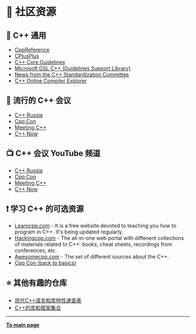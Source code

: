 # :gem: 社区资源

## :bookmark_tabs: C++ 通用

- [CppReference](https://en.cppreference.com)
- [CPlusPlus](https://www.cplusplus.com/reference)
- [C++ Core Guidelines](https://isocpp.github.io/CppCoreGuidelines/CppCoreGuidelines)
- [Microsoft GSL C++ (Guidelines Support Library)](https://github.com/microsoft/GSL)
- [News from the C++ Standardization Committee](https://isocpp.org/)
- [C++ Online Compiler Explorer](https://gcc.godbolt.org)

## :satellite: 流行的 C++ 会议

- [C++ Russia](https://cppconf.ru/en)
- [Cpp Con](https://cppcon.org/)
- [Meeting C++](https://meetingcpp.com/)
- [C++ Now](https://cppnow.org/)

## :tv: C++ 会议 YouTube 频道

- [C++ Russia](https://www.youtube.com/channel/UCJ9v015sPgEi0jJXe_zanjA)
- [Cpp Con](https://www.youtube.com/user/CppCon)
- [Meeting C++](https://www.youtube.com/user/MeetingCPP)
- [C++ Now](https://www.youtube.com/user/BoostCon)

## :exclamation: 学习 C++ 的可选资源

- [Learncpp.com](https://www.learncpp.com/) - It is a free website devoted to teaching you how to program in C++. It's being updated regularly.
- [Hackingcpp.com](https://hackingcpp.com/index.html) - The all-in-one web portal with diffenent collections of materials related to C++: books, cheat sheets, recordings from conferences, etc.
- [Awesomecpp.com](https://awesomecpp.com) - The set of different sources about the C++.
- [Cpp Con (back to basics)](https://www.youtube.com/playlist?list=PLHTh1InhhwT5o3GwbFYy3sR7HDNRA353e)

## :star: 其他有趣的仓库

- [现代C++语言和库特性速查表](https://github.com/AnthonyCalandra/modern-cpp-features)
- [C++的库和框架集合](https://github.com/fffaraz/awesome-cpp)

---

[**To main page**](../README.md)
